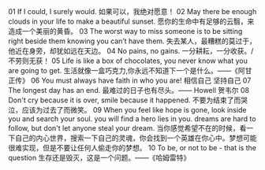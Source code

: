 01 If I could, I surely would.
如果可以，我绝对愿意！
02 May there be enough clouds in your life to make a beautiful sunset.
愿你的生命中有足够的云翳，来造成一个美丽的黄昏。
03 The worst way to miss someone is to be sitting right beside them knowing you can’t have them.
失去某人，最糟糕的莫过于，他近在身旁，却犹如远在天边。
04 No pains, no gains.
一分耕耘，一分收获。/不劳则无获！
05 Life is like a box of chocolates, you never know what you are going to get.
生活就像一盒巧克力,你永远不知道下一个是什么。——《阿甘正传》
06 You must always have faith in who you are!
相信自己 坚持自己
07 The longest day has an end.
最难过的日子也有尽头。—— Howell 贺韦尔
08 Don't cry because it is over, smile because it happened.
不要为结束了而哭泣，应该为过去了而微笑。
09 When you feel like hope is gone, look inside you and search your soul. you will find a hero lies in you. dreams are hard to follow, but don't let anyone steal your dream.
当你感觉希望不在的时候，看一下自己的内心世界，搜索一下自己的灵魂，你会找到一个英雄在你心中。梦想可能很难实现，但是不要让任何人偷走你的梦想。
10 To be, or not to be - that is the question
生存还是毁灭，这是一个问题。——《哈姆雷特》